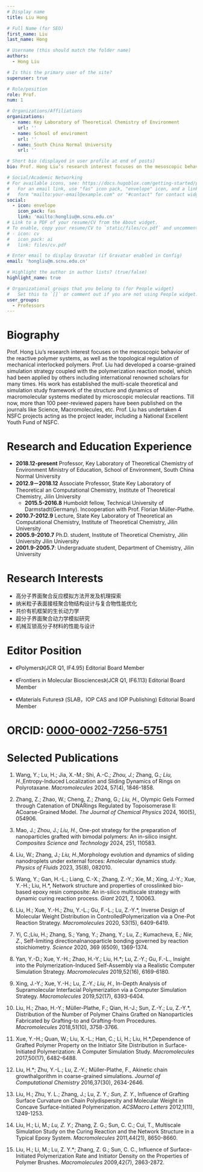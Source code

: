 ```yaml
---
# Display name
title: Liu Hong

# Full Name (for SEO)
first_name: Liu
last_name: Hong

# Username (this should match the folder name)
authors:
  - Hong Liu

# Is this the primary user of the site?
superuser: true

# Role/position
role: Prof.
num: 1

# Organizations/Affiliations
organizations:
  - name: Key Laboratory of Theoretical Chemistry of Environment
    url: ''
  - name: School of enviroment
    url: ''
  - name: South China Normal University
    url: ''

# Short bio (displayed in user profile at end of posts)
bio: Prof. Hong Liu’s research interest focuses on the mesoscopic behavior of the reactive polymer systems, as well as the topological regulations of mechanical interlocked polymers.

# Social/Academic Networking
# For available icons, see: https://docs.hugoblox.com/getting-started/page-builder/#icons
#   For an email link, use "fas" icon pack, "envelope" icon, and a link in the
#   form "mailto:your-email@example.com" or "#contact" for contact widget.
social:
  - icon: envelope
    icon_pack: fas
    link: 'mailto:hongliu@m.scnu.edu.cn'
# Link to a PDF of your resume/CV from the About widget.
# To enable, copy your resume/CV to `static/files/cv.pdf` and uncomment the lines below.
# - icon: cv
#   icon_pack: ai
#   link: files/cv.pdf

# Enter email to display Gravatar (if Gravatar enabled in Config)
email: 'hongliu@m.scnu.edu.cn'

# Highlight the author in author lists? (true/false)
highlight_name: true

# Organizational groups that you belong to (for People widget)
#   Set this to `[]` or comment out if you are not using People widget.
user_groups:
  - Professors
---
```

# Biography
Prof. Hong Liu’s research interest focuses on the mesoscopic behavior of the reactive polymer systems, as well as the topological regulation of mechanical interlocked polymers. Prof. Liu had developed a coarse-grained simulation strategy coupled with the polymerization reaction model, which had been applied by others including international renowned scholars for many times. His work has established the multi-scale theoretical and simulation study framework of the structure and dynamics of macromolecular systems mediated by microscopic molecular reactions. Till now, more than 100 peer-reviewed papers have been published on the journals like Science, Macromolecules, etc. Prof. Liu has undertaken 4 NSFC projects acting as the project leader, including a National Excellent Youth Fund of NSFC.

# Research and Education Experience
  - **2018.12-present** Professor, Key Laboratory of Theoretical Chemistry of Environment Ministry of Education, School of Environment, South China Normal University
  - **2012.9－2018.12**  Associate Professor, State Key Laboratory of Theoretical an Computational Chemistry, Institute of Theoretical Chemistry, Jilin University
    - **2015.5-2016.8** Humboldt fellow, Technical University of Darmstadt(Germany). Incooperation with Prof. Florian Müller-Plathe.
  - **2010.7-2012.9** Lecture, State Key Laboratory of Theoretical an Computational Chemistry, Institute of Theoretical Chemistry, Jilin University
  - **2005.9-2010.7** Ph.D. student, Institute of Theoretical Chemistry, Jilin University
Jilin University
  - **2001.9-2005.7**: Undergraduate student, Department of Chemistry, Jilin University

# Research Interests
  - 高分子界面聚合反应模拟方法开发及机理探索
  - 纳米粒子表面接枝聚合物结构设计与复合物性能优化
  - 共价有机框架的生长动力学
  - 超分子界面聚合动力学模拟研究
  - 机械互锁高分子材料的性能与设计

# Editor Position

  - 《Polymers》(JCR Q1, IF4.95) Editorial Board Member

  - 《Frontiers in Molecular Biosciences》(JCR Q1, IF6.113) Editorial Board Member

  - 《Materials Futures》 (SLAB，IOP CAS and IOP Publishing) Editorial Board Member

# ORCID: [0000-0002-7256-5751](https://webofscience.clarivate.cn/wos/author/record/1443270)

# Selected Publications

1. Wang, Y.; Lu, H.; Jia, X.-M.; Shi, A.-C.*; Zhou, J.*; Zhang, G.*; Liu, H.*,Entropy-Induced Localization and Sliding Dynamics of Rings on Polyrotaxane. *Macromolecules* 2024, 57(4), 1846-1858.

2. Zhang, Z.; Zhao, W.; Cheng, Z.; Zhang, G.*; Liu, H.*, Olympic Gels Formed through Catenation of DNARings Regulated by Topoisomerase II: ACoarse-Grained Model. *The Journal of Chemical Physics* 2024, 160(5), 054906.

3. Mao, J.; Zhou, J.*; Liu, H.*, One-pot strategy for the preparation of nanoparticles grafted with bimodal polymers: An in-silico insight. *Composites Science and Technology* 2024, 251, 110583.

4. Liu, W.; Zhang, J.*; Liu, H.*,Morphology evolution and dynamics of sliding nanodroplets under external forces: Amolecular dynamics study. *Physics of Fluids* 2023, 35(8), 082010.

5. Wang, Y.; Gan, H.-L.; Liang, C.-X.; Zhang, Z.-Y.; Xie, M.; Xing, J.-Y.; Xue, Y.-H.; Liu, H.*, Network structure and properties of crosslinked bio-based epoxy resin composite: An in-silico multiscale strategy with dynamic curing reaction process. *Giant* 2021, 7, 100063.

6. Liu, H.; Xue, Y.-H.; Zhu, Y.-L.; Gu, F.-L.; Lu, Z.-Y.*, Inverse Design of Molecular Weight Distribution in ControlledPolymerization via a One-Pot Reaction Strategy. *Macromolecules* 2020, 53(15), 6409-6419.

7. Yi, C.;Liu, H.; Zhang, S.; Yang, Y.; Zhang, Y.; Lu, Z.; Kumacheva, E.*; Nie, Z.*, Self-limiting directionalnanoparticle bonding governed by reaction stoichiometry. *Science* 2020, 369 (6509), 1369-1374.

8. Yan, Y.-D.; Xue, Y.-H.; Zhao, H.-Y.; Liu, H.*; Lu, Z.-Y.; Gu, F.-L., Insight into the Polymerization-Induced Self-Assembly via a Realistic Computer Simulation Strategy. *Macromolecules* 2019,52(16), 6169-6180.

9. Xing, J.-Y.; Xue, Y.-H.; Lu, Z.-Y.*; Liu, H.*, In-Depth Analysis of Supramolecular Interfacial Polymerization via a Computer Simulation Strategy. *Macromolecules* 2019,52(17), 6393-6404.

10. Liu, H.; Zhao, H.-Y.; Müller-Plathe, F.; Qian, H.-J.; Sun, Z.-Y.; Lu, Z.-Y.*, Distribution of the Number of Polymer Chains Grafted on Nanoparticles Fabricated by Grafting-to and Grafting-from Procedures. *Macromolecules* 2018,51(10), 3758-3766.

11. Xue, Y.-H.; Quan, W.; Liu, X.-L.; Han, C.; Li, H.; Liu, H.*,Dependence of Grafted Polymer Property on the Initiator Site Distribution in Surface-Initiated Polymerization: A Computer Simulation Study. *Macromolecules* 2017,50(17), 6482-6488.

12. Liu, H.*; Zhu, Y.-L.; Lu, Z.-Y.; Müller-Plathe, F., Akinetic chain growthalgorithm in coarse-grained simulations. *Journal of Computational Chemistry* 2016,37(30), 2634-2646.

13. Liu, H.; Zhu, Y. L.; Zhang, J.; Lu, Z. Y.*; Sun, Z. Y.*, Influence of Grafting Surface Curvature on Chain Polydispersity and Molecular Weight in Concave Surface-Initiated Polymerization. *ACSMacro Letters* 2012,1(11), 1249-1253.

14. Liu, H.; Li, M.*; Lu, Z. Y.*; Zhang, Z. G.; Sun, C. C.; Cui, T., Multiscale Simulation Study on the Curing Reaction and the Network Structure in a Typical Epoxy System. *Macromolecules* 2011,44(21), 8650-8660.

15. Liu, H.; Li, M.; Lu, Z. Y.*; Zhang, Z. G.; Sun, C. C., Influence of Surface-Initiated Polymerization Rate and Initiator Density on the Properties of Polymer Brushes. *Macromolecules* 2009,42(7), 2863-2872.